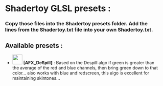 # Shadertoy GLSL presets :

### Copy those files into the Shadertoy presets folder. Add the lines from the Shadertoy.txt file into your own Shadertoy.txt.

## Available presets :
- <img src='/icons/AFX_DeSpill.frag.png' width='32'> **[AFX_DeSpill]** : Based on the Despill algo if green is greater than the average of the red and blue channels, then bring green down to that color... also works with blue and redscreen, this algo is excellent for maintaining skintones...